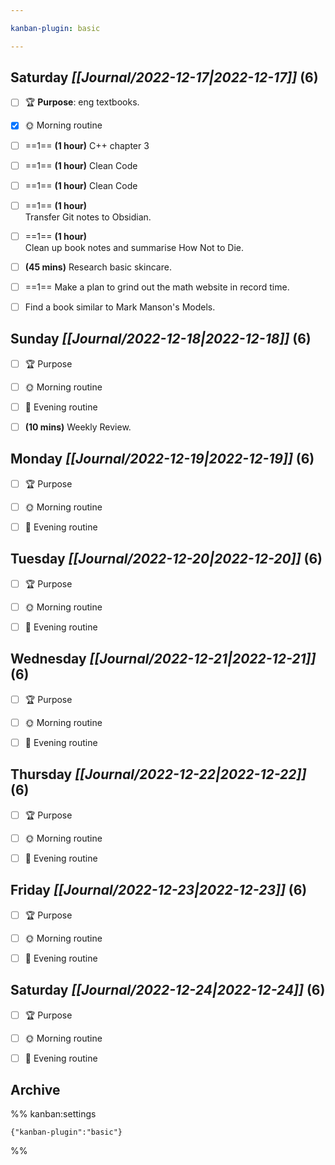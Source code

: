 ```yaml
---

kanban-plugin: basic

---
```


## **Saturday** *[[Journal/2022-12-17|2022-12-17]]* (6)

- [ ] 🏆 **Purpose**: eng textbooks.
- [x] 🌞 Morning routine
- [ ] ==1== **(1 hour)** C++ chapter 3
- [ ] ==1== **(1 hour)** Clean Code
- [ ] ==1== **(1 hour)** Clean Code
- [ ] ==1== **(1 hour)**<br>Transfer Git notes to Obsidian.
- [ ] ==1== **(1 hour)**<br>Clean up book notes and summarise How Not to Die.
- [ ] **(45 mins)** Research basic skincare.
- [ ] ==1== Make a plan to grind out the math website in record time.
- [ ] Find a book similar to Mark Manson's Models.


## **Sunday** *[[Journal/2022-12-18|2022-12-18]]* (6)

- [ ] 🏆 Purpose
- [ ] 🌞 Morning routine
- [ ] 🌙 Evening routine
- [ ] **(10 mins)** Weekly Review.


## **Monday** *[[Journal/2022-12-19|2022-12-19]]* (6)

- [ ] 🏆 Purpose
- [ ] 🌞 Morning routine
- [ ] 🌙 Evening routine


## **Tuesday** *[[Journal/2022-12-20|2022-12-20]]* (6)

- [ ] 🏆 Purpose
- [ ] 🌞 Morning routine
- [ ] 🌙 Evening routine


## **Wednesday** *[[Journal/2022-12-21|2022-12-21]]* (6)

- [ ] 🏆 Purpose
- [ ] 🌞 Morning routine
- [ ] 🌙 Evening routine


## **Thursday** *[[Journal/2022-12-22|2022-12-22]]* (6)

- [ ] 🏆 Purpose
- [ ] 🌞 Morning routine
- [ ] 🌙 Evening routine


## **Friday** *[[Journal/2022-12-23|2022-12-23]]* (6)

- [ ] 🏆 Purpose
- [ ] 🌞 Morning routine
- [ ] 🌙 Evening routine


## **Saturday** *[[Journal/2022-12-24|2022-12-24]]* (6)

- [ ] 🏆 Purpose
- [ ] 🌞 Morning routine
- [ ] 🌙 Evening routine


## Archive





%% kanban:settings
```
{"kanban-plugin":"basic"}
```
%%